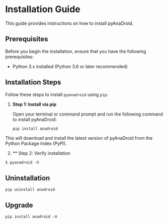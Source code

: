 # Installation Guide

This guide provides instructions on how to install pyAnaDroid.

## Prerequisites

Before you begin the installation, ensure that you have the following prerequisites:

- Python 3.x installed (Python 3.6 or later recommended)

## Installation Steps

Follow these steps to install `pyanadroid` using `pip`:

1. **Step 1: Install via pip**

   Open your terminal or command prompt and run the following command to install pyAnaDroid:

   ```bash
   pip install anadroid
    ```

This will download and install the latest version of pyAnaDroid from the Python Package Index (PyPI).

2. ** Step 2: Verify installation

```
$ pyanadroid -h
```


## Uninstallation

```
pip uninstall anadroid

```

## Upgrade

```
pip install anadroid -U
```
